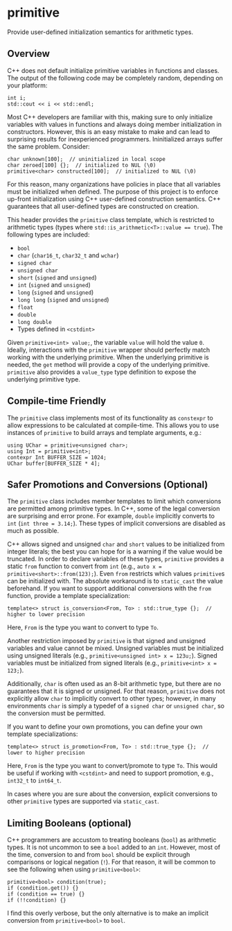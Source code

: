 # primitive
Provide user-defined initialization semantics for arithmetic types.

## Overview
C++ does not default initialize primitive variables in functions and classes. The output of the following code may be completely random, depending on your platform:

    int i;
    std::cout << i << std::endl;

Most C++ developers are familiar with this, making sure to only initialize variables with values in functions and always doing member initialization in constructors. However, this is an easy mistake to make and can lead to surprising results for inexperienced programmers. Ininitialized arrays suffer the same problem. Consider:

    char unknown[100];  // uninitialized in local scope
    char zeroed[100] {};  // initialized to NUL (\0)
    primitive<char> constructed[100];  // initialized to NUL (\0)

For this reason, many organizations have policies in place that all variables must be initialized when defined. The purpose of this project is to enforce up-front initialization using C++ user-defined construction semantics. C++ guarantees that all user-defined types are constructed on creation.

This header provides the `primitive` class template, which is restricted to arithmetic types (types where `std::is_arithmetic<T>::value == true`). The following types are included:

* `bool`
* `char` (`char16_t`, `char32_t` and `wchar`)
* `signed char`
* `unsigned char`
* `short` (`signed` and `unsigned`)
* `int` (`signed` and `unsigned`)
* `long` (`signed` and `unsigned`)
* `long long` (`signed` and `unsigned`)
* `float`
* `double`
* `long double`
* Types defined in `<cstdint>`

Given `primitive<int> value;`, the variable `value` will hold the value `0`. Ideally, interactions with the `primitive` wrapper should perfectly match working with the underlying primitive. When the underlying primitive is needed, the `get` method will provide a copy of the underlying primitive. `primitive` also provides a `value_type` type definition to expose the underlying primitive type.

## Compile-time Friendly
The `primitive` class implements most of its functionality as `constexpr` to allow expressions to be calculated at compile-time. This allows you to use instances of `primitive` to build arrays and template arguments, e.g.:

    using UChar = primitive<unsigned char>;
    using Int = primitive<int>;
    contexpr Int BUFFER_SIZE = 1024;
    UChar buffer[BUFFER_SIZE * 4];

## Safer Promotions and Conversions (Optional)
The `primitive` class includes member templates to limit which conversions are permitted among primitive types. In C++, some of the legal conversion are surprising and error prone. For example, `double` implicitly converts to `int` (`int three = 3.14;`). These types of implicit conversions are disabled as much as possible.

C++ allows signed and unsigned `char` and `short` values to be initialized from integer literals; the best you can hope for is a warning if the value would be truncated. In order to declare variables of these types, `primitive` provides a static `from` function to convert from `int` (e.g., `auto x = primitive<short>::from(123);`). Even `from` restricts which values `primitive`s can be initialized with. The absolute workaround is to `static_cast` the value beforehand. If you want to support additional conversions with the `from` function, provide a template specialization:

    template<> struct is_conversion<From, To> : std::true_type {};  // higher to lower precision

Here, `From` is the type you want to convert to type `To`.

Another restriction imposed by `primitive` is that signed and unsigned variables and value cannot be mixed. Unsigned variables must be initialized using unsigned literals (e.g., `primitive<unsigned int> x = 123u;`). Signed variables must be initialized from signed literals (e.g., `primitive<int> x = 123;`).

Additionally, `char` is often used as an 8-bit arithmetic type, but there are no guarantees that it is signed or unsigned. For that reason, `primitive` does not explicitly allow `char` to implicitly convert to other types; however, in many environments `char` is simply a typedef of a `signed char` or `unsigned char`, so the conversion must be permitted.

If you want to define your own promotions, you can define your own template specializations:

    template<> struct is_promotion<From, To> : std::true_type {};  // lower to higher precision

Here, `From` is the type you want to convert/promote to type `To`. This would be useful if working with `<cstdint>` and need to support promotion, e.g., `int32_t` to `int64_t`.

In cases where you are sure about the conversion, explicit conversions to other `primitive` types are supported via `static_cast`.

## Limiting Booleans (optional)
C++ programmers are accustom to treating booleans (`bool`) as arithmetic types. It is not uncommon to see a `bool` added to an `int`. However, most of the time, conversion to and from `bool` should be explicit through comparisons or logical negation (`!`). For that reason, it will be common to see the following when using `primitive<bool>`:

    primitive<bool> condition(true);
    if (condition.get()) {}
    if (condition == true) {}
    if (!!condition) {}

I find this overly verbose, but the only alternative is to make an implicit conversion from `primitive<bool>` to `bool`.

